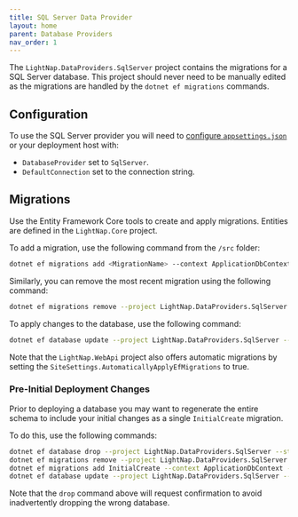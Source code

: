 ```yaml
---
title: SQL Server Data Provider
layout: home
parent: Database Providers
nav_order: 1
---
```


The `LightNap.DataProviders.SqlServer` project contains the migrations for a SQL Server database. This project should never need to be manually edited as the migrations are handled by the `dotnet ef migrations` commands.

## Configuration

To use the SQL Server provider you will need to [configure `appsettings.json`](../application-configuration) or your deployment host with:

- `DatabaseProvider` set to `SqlServer`.
- `DefaultConnection` set to the connection string.

## Migrations

Use the Entity Framework Core tools to create and apply migrations. Entities are defined in the `LightNap.Core` project.

To add a migration, use the following command from the `/src` folder:

```bash
dotnet ef migrations add <MigrationName> --context ApplicationDbContext --project LightNap.DataProviders.SqlServer --startup-project LightNap.WebApi
```

Similarly, you can remove the most recent migration using the following command:

```bash
dotnet ef migrations remove --project LightNap.DataProviders.SqlServer --startup-project LightNap.WebApi
```

To apply changes to the database, use the following command:

```bash
dotnet ef database update --project LightNap.DataProviders.SqlServer --startup-project LightNap.WebApi
```

Note that the `LightNap.WebApi` project also offers automatic migrations by setting the
`SiteSettings.AutomaticallyApplyEfMigrations` to true.

### Pre-Initial Deployment Changes

Prior to deploying a database you may want to regenerate the entire schema to include your initial changes as a single `InitialCreate` migration.

To do this, use the following commands:

```bash
dotnet ef database drop --project LightNap.DataProviders.SqlServer --startup-project LightNap.WebApi
dotnet ef migrations remove --project LightNap.DataProviders.SqlServer --startup-project LightNap.WebApi
dotnet ef migrations add InitialCreate --context ApplicationDbContext --project LightNap.DataProviders.SqlServer --startup-project LightNap.WebApi
dotnet ef database update --project LightNap.DataProviders.SqlServer --startup-project LightNap.WebApi
```

Note that the `drop` command above will request confirmation to avoid inadvertently dropping the wrong database.
